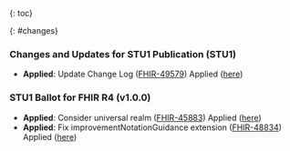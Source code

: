 
{: toc}

{: #changes}

### Changes and Updates for STU1 Publication (STU1)
* **Applied**: Update Change Log ([FHIR-49579](https://jira.hl7.org/browse/FHIR-49579)) Applied ([here](index.html))


### STU1 Ballot for FHIR R4 (v1.0.0)

* **Applied**: Consider universal realm	([FHIR-45883](https://jira.hl7.org/browse/FHIR-45883)) Applied ([here](index.html))
* **Applied**: Fix improvementNotationGuidance extension	([FHIR-48834](https://jira.hl7.org/browse/FHIR-48834)) Applied ([here](StructureDefinition-cqm-publishablemeasure.html))
